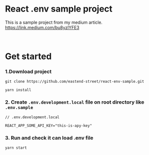 # React .env sample project
This is a sample project from my medium article.  
https://link.medium.com/bu8yzlYFE3

<br/>

# Get started
### 1.Download project
```
git clone https://github.com/eastend-street/react-env-sample.git

yarn install

```

### 2. Create `.env.development.local` file on root directory like `.env.sample`

```
// .env.development.local

REACT_APP_SOME_API_KEY="this-is-apy-key"

```

### 3. Run and check it can load .env file

```
yarn start
```
